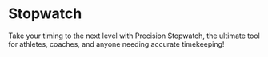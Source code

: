 # Stopwatch
Take your timing to the next level with Precision Stopwatch, the ultimate tool for athletes, coaches, and anyone needing accurate timekeeping! 

